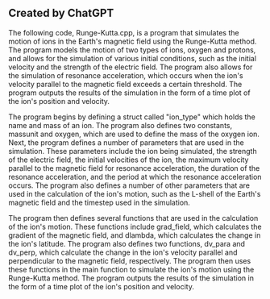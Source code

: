 ## Created by ChatGPT

The following code, Runge-Kutta.cpp, is a program that simulates the motion of ions in the Earth's magnetic field using the Runge-Kutta method. The program models the motion of two types of ions, oxygen and protons, and allows for the simulation of various initial conditions, such as the initial velocity and the strength of the electric field. The program also allows for the simulation of resonance acceleration, which occurs when the ion's velocity parallel to the magnetic field exceeds a certain threshold. The program outputs the results of the simulation in the form of a time plot of the ion's position and velocity.

The program begins by defining a struct called "ion_type" which holds the name and mass of an ion. The program also defines two constants, massunit and oxygen, which are used to define the mass of the oxygen ion. Next, the program defines a number of parameters that are used in the simulation. These parameters include the ion being simulated, the strength of the electric field, the initial velocities of the ion, the maximum velocity parallel to the magnetic field for resonance acceleration, the duration of the resonance acceleration, and the period at which the resonance acceleration occurs. The program also defines a number of other parameters that are used in the calculation of the ion's motion, such as the L-shell of the Earth's magnetic field and the timestep used in the simulation.

The program then defines several functions that are used in the calculation of the ion's motion. These functions include grad_field, which calculates the gradient of the magnetic field, and dlambda, which calculates the change in the ion's latitude. The program also defines two functions, dv_para and dv_perp, which calculate the change in the ion's velocity parallel and perpendicular to the magnetic field, respectively. The program then uses these functions in the main function to simulate the ion's motion using the Runge-Kutta method. The program outputs the results of the simulation in the form of a time plot of the ion's position and velocity.
